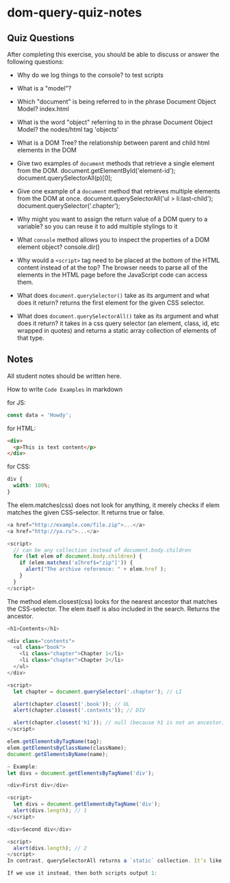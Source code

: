# dom-query-quiz-notes

## Quiz Questions

After completing this exercise, you should be able to discuss or answer the following questions:

- Why do we log things to the console?
  to test scripts
- What is a "model"?

- Which "document" is being referred to in the phrase Document Object Model?
  index.html
- What is the word "object" referring to in the phrase Document Object Model?
  the nodes/html tag 'objects'
- What is a DOM Tree?
  the relationship between parent and child html elements in the DOM
- Give two examples of `document` methods that retrieve a single element from the DOM.
  document.getElementById('element-id');
  document.querySelectorAll(p)[0];
- Give one example of a `document` method that retrieves multiple elements from the DOM at once.
  document.querySelectorAll('ul > li:last-child');
  document.querySelector('.chapter');
- Why might you want to assign the return value of a DOM query to a variable?
  so you can reuse it to add multiple stylings to it
- What `console` method allows you to inspect the properties of a DOM element object?
  console.dir()
- Why would a `<script>` tag need to be placed at the bottom of the HTML content instead of at the top?
  The browser needs to parse all of the elements in the HTML page before the JavaScript code can access them.
- What does `document.querySelector()` take as its argument and what does it return?
  returns the first element for the given CSS selector.
- What does `document.querySelectorAll()` take as its argument and what does it return?
  it takes in a css query selector (an element, class, id, etc wrapped in quotes) and returns a static array collection of elements of that type.

## Notes

All student notes should be written here.

How to write `Code Examples` in markdown

for JS:

```javascript
const data = 'Howdy';
```

for HTML:

```html
<div>
  <p>This is text content</p>
</div>
```

for CSS:

```css
div {
  width: 100%;
}
```

The elem.matches(css) does not look for anything, it merely checks if elem matches the given CSS-selector. It returns true or false.

```javascript
<a href="http://example.com/file.zip">...</a>
<a href="http://ya.ru">...</a>

<script>
  // can be any collection instead of document.body.children
  for (let elem of document.body.children) {
    if (elem.matches('a[href$="zip"]')) {
      alert("The archive reference: " + elem.href );
    }
  }
</script>
```

The method elem.closest(css) looks for the nearest ancestor that matches the CSS-selector. The elem itself is also included in the search. Returns the ancestor.

```javascript
<h1>Contents</h1>

<div class="contents">
  <ul class="book">
    <li class="chapter">Chapter 1</li>
    <li class="chapter">Chapter 2</li>
  </ul>
</div>

<script>
  let chapter = document.querySelector('.chapter'); // LI

  alert(chapter.closest('.book')); // UL
  alert(chapter.closest('.contents')); // DIV

  alert(chapter.closest('h1')); // null (because h1 is not an ancestor)
</script>
```

```javascript
elem.getElementsByTagName(tag);
elem.getElementsByClassName(className);
document.getElementsByName(name);

~ Example:
let divs = document.getElementsByTagName('div');
```

```javascript
<div>First div</div>

<script>
  let divs = document.getElementsByTagName('div');
  alert(divs.length); // 1
</script>

<div>Second div</div>

<script>
  alert(divs.length); // 2
</script>
In contrast, querySelectorAll returns a `static` collection. It’s like a fixed array of elements.

If we use it instead, then both scripts output 1:
```
